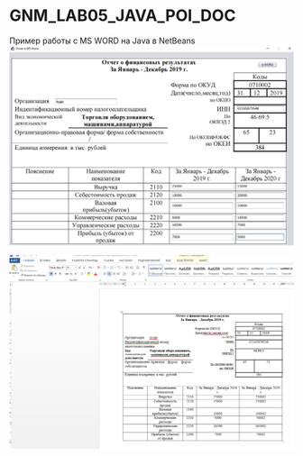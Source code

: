 # GNM_LAB05_JAVA_POI_DOC
Пример работы с MS WORD на Java в NetBeans 
![srcreenshot](screenshot1.png)

![srcreenshot](screenshot2.png)
